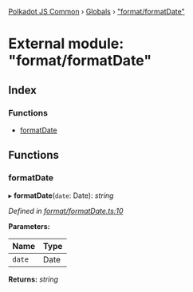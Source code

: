[Polkadot JS Common](../README.md) › [Globals](../globals.md) › ["format/formatDate"](_format_formatdate_.md)

# External module: "format/formatDate"

## Index

### Functions

* [formatDate](_format_formatdate_.md#formatdate)

## Functions

###  formatDate

▸ **formatDate**(`date`: Date): *string*

*Defined in [format/formatDate.ts:10](https://github.com/polkadot-js/common/blob/68a8bcb7/packages/util/src/format/formatDate.ts#L10)*

**Parameters:**

Name | Type |
------ | ------ |
`date` | Date |

**Returns:** *string*
